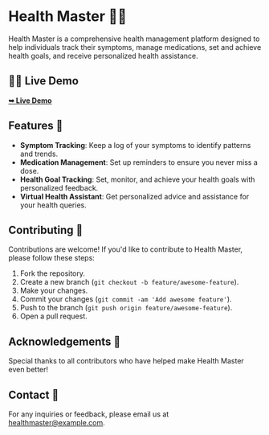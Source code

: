 # Health Master 🏥💪

Health Master is a comprehensive health management platform designed to help individuals track their symptoms, manage medications, set and achieve health goals, and receive personalized health assistance.


## 🚀🌐 Live Demo
 <a href="https://healthmaster-v1.onrender.com"><strong>➥ Live Demo</strong></a>

## Features 🌟

- **Symptom Tracking**: Keep a log of your symptoms to identify patterns and trends.
- **Medication Management**: Set up reminders to ensure you never miss a dose.
- **Health Goal Tracking**: Set, monitor, and achieve your health goals with personalized feedback.
- **Virtual Health Assistant**: Get personalized advice and assistance for your health queries.

## Contributing 🤝

Contributions are welcome! If you'd like to contribute to Health Master, please follow these steps:

1. Fork the repository.
2. Create a new branch (`git checkout -b feature/awesome-feature`).
3. Make your changes.
4. Commit your changes (`git commit -am 'Add awesome feature'`).
5. Push to the branch (`git push origin feature/awesome-feature`).
6. Open a pull request.


## Acknowledgements 🙏

Special thanks to all contributors who have helped make Health Master even better!

## Contact 📧

For any inquiries or feedback, please email us at healthmaster@example.com.
